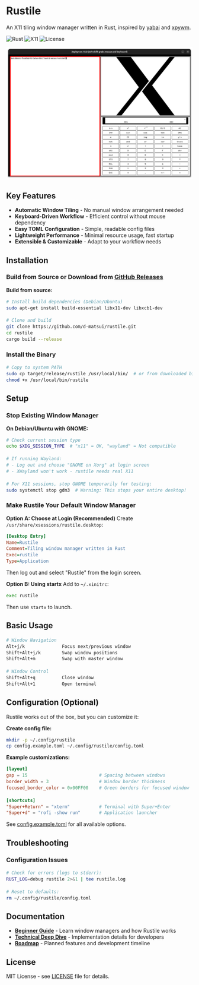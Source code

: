 # Rustile

An X11 tiling window manager written in Rust, inspired by [yabai](https://github.com/koekeishiya/yabai) and [xpywm](https://github.com/h-ohsaki/xpywm).

![Rust](https://img.shields.io/badge/rust-%23000000.svg?style=for-the-badge&logo=rust&logoColor=white)
![X11](https://img.shields.io/badge/X11-Window%20Manager-orange)
![License](https://img.shields.io/github/license/d-matsui/rustile)

![Example](<Screenshot from 2025-07-23 15-14-27.png>)

## Key Features

- **Automatic Window Tiling** - No manual window arrangement needed
- **Keyboard-Driven Workflow** - Efficient control without mouse dependency
- **Easy TOML Configuration** - Simple, readable config files
- **Lightweight Performance** - Minimal resource usage, fast startup
- **Extensible & Customizable** - Adapt to your workflow needs

## Installation

### Build from Source or Download from [GitHub Releases](https://github.com/d-matsui/rustile/releases)

**Build from source:**
```bash
# Install build dependencies (Debian/Ubuntu)
sudo apt-get install build-essential libx11-dev libxcb1-dev

# Clone and build
git clone https://github.com/d-matsui/rustile.git
cd rustile
cargo build --release
```

### Install the Binary
```bash
# Copy to system PATH
sudo cp target/release/rustile /usr/local/bin/  # or from downloaded binary
chmod +x /usr/local/bin/rustile
```

## Setup

### Stop Existing Window Manager
**On Debian/Ubuntu with GNOME:**
```bash
# Check current session type
echo $XDG_SESSION_TYPE  # "x11" = OK, "wayland" = Not compatible

# If running Wayland:
# - Log out and choose "GNOME on Xorg" at login screen
# - XWayland won't work - rustile needs real X11

# For X11 sessions, stop GNOME temporarily for testing:
sudo systemctl stop gdm3  # Warning: This stops your entire desktop!
```

### Make Rustile Your Default Window Manager

**Option A: Choose at Login (Recommended)**
Create `/usr/share/xsessions/rustile.desktop`:
```ini
[Desktop Entry]
Name=Rustile
Comment=Tiling window manager written in Rust
Exec=rustile
Type=Application
```
Then log out and select "Rustile" from the login screen.

**Option B: Using startx**
Add to `~/.xinitrc`:
```bash
exec rustile
```
Then use `startx` to launch.

## Basic Usage

```bash
# Window Navigation
Alt+j/k              Focus next/previous window
Shift+Alt+j/k        Swap window positions
Shift+Alt+m          Swap with master window

# Window Control  
Shift+Alt+q          Close window
Shift+Alt+1          Open terminal
```

## Configuration (Optional)

Rustile works out of the box, but you can customize it:

**Create config file:**
```bash
mkdir -p ~/.config/rustile
cp config.example.toml ~/.config/rustile/config.toml
```

**Example customizations:**
```toml
[layout]
gap = 15                           # Spacing between windows
border_width = 3                   # Window border thickness
focused_border_color = 0x00FF00    # Green borders for focused window

[shortcuts]
"Super+Return" = "xterm"           # Terminal with Super+Enter
"Super+d" = "rofi -show run"       # Application launcher
```

See [config.example.toml](config.example.toml) for all available options.

## Troubleshooting

### Configuration Issues

```bash
# Check for errors (logs to stderr):
RUST_LOG=debug rustile 2>&1 | tee rustile.log

# Reset to defaults:
rm ~/.config/rustile/config.toml
```

## Documentation

- **[Beginner Guide](docs/BEGINNER_GUIDE.md)** - Learn window managers and how Rustile works
- **[Technical Deep Dive](docs/TECHNICAL_DEEP_DIVE.md)** - Implementation details for developers
- **[Roadmap](docs/ROADMAP.md)** - Planned features and development timeline

## License

MIT License - see [LICENSE](LICENSE) file for details.